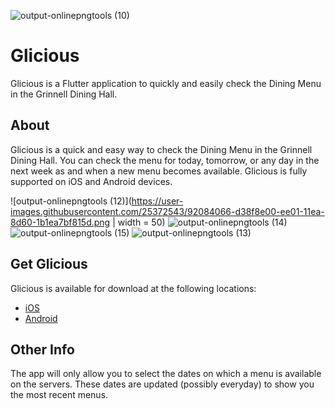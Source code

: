 ![output-onlinepngtools (10)](https://user-images.githubusercontent.com/25372543/92077772-07fe4c80-edf8-11ea-860e-f644f13a1c7d.png)

# Glicious

Glicious is a Flutter application to quickly and easily check the Dining Menu in the Grinnell Dining Hall.


## About

Glicious is a quick and easy way to check the Dining Menu in the Grinnell Dining Hall. You can check the menu for today, tomorrow, or any day in the next week as and when a new menu becomes available. Glicious is fully supported on iOS and Android devices.

![output-onlinepngtools (12)](https://user-images.githubusercontent.com/25372543/92084066-d38f8e00-ee01-11ea-8d60-1b1ea7bf815d.png | width = 50)
![output-onlinepngtools (14)](https://user-images.githubusercontent.com/25372543/92084088-d8544200-ee01-11ea-9379-44b3aa0f0cb3.png)
![output-onlinepngtools (15)](https://user-images.githubusercontent.com/25372543/92084094-d9856f00-ee01-11ea-86c6-f133ef722b2b.png)
![output-onlinepngtools (13)](https://user-images.githubusercontent.com/25372543/92084076-d5f1e800-ee01-11ea-8370-94b8b6948939.png)


## Get Glicious

Glicious is available for download at the following locations:

* [iOS](https://apps.apple.com/us/app/id1528601452)
* [Android](https://play.google.com/store/apps/details?id=com.appdevgrinnell.glicious)

## Other Info

The app will only allow you to select the dates on which a menu is available on the servers. These dates are updated (possibly everyday) to show you the most recent menus.

